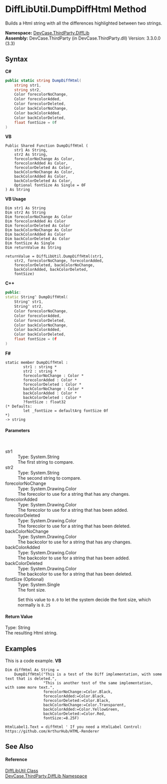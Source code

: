# DiffLibUtil.DumpDiffHtml Method 
 

Builds a Html string with all the differences highlighted between two strings.

**Namespace:**&nbsp;<a href="N_DevCase_ThirdParty_DiffLib">DevCase.ThirdParty.DiffLib</a><br />**Assembly:**&nbsp;DevCase.ThirdParty (in DevCase.ThirdParty.dll) Version: 3.3.0.0 (3.3)

## Syntax

**C#**<br />
``` C#
public static string DumpDiffHtml(
	string str1,
	string str2,
	Color forecolorNoChange,
	Color forecolorAdded,
	Color forecolorDeleted,
	Color backColorNoChange,
	Color backColorAdded,
	Color backColorDeleted,
	float fontSize = 0f
)
```

**VB**<br />
``` VB
Public Shared Function DumpDiffHtml ( 
	str1 As String,
	str2 As String,
	forecolorNoChange As Color,
	forecolorAdded As Color,
	forecolorDeleted As Color,
	backColorNoChange As Color,
	backColorAdded As Color,
	backColorDeleted As Color,
	Optional fontSize As Single = 0F
) As String
```

**VB Usage**<br />
``` VB Usage
Dim str1 As String
Dim str2 As String
Dim forecolorNoChange As Color
Dim forecolorAdded As Color
Dim forecolorDeleted As Color
Dim backColorNoChange As Color
Dim backColorAdded As Color
Dim backColorDeleted As Color
Dim fontSize As Single
Dim returnValue As String

returnValue = DiffLibUtil.DumpDiffHtml(str1, 
	str2, forecolorNoChange, forecolorAdded, 
	forecolorDeleted, backColorNoChange, 
	backColorAdded, backColorDeleted, 
	fontSize)
```

**C++**<br />
``` C++
public:
static String^ DumpDiffHtml(
	String^ str1, 
	String^ str2, 
	Color forecolorNoChange, 
	Color forecolorAdded, 
	Color forecolorDeleted, 
	Color backColorNoChange, 
	Color backColorAdded, 
	Color backColorDeleted, 
	float fontSize = 0f
)
```

**F#**<br />
``` F#
static member DumpDiffHtml : 
        str1 : string * 
        str2 : string * 
        forecolorNoChange : Color * 
        forecolorAdded : Color * 
        forecolorDeleted : Color * 
        backColorNoChange : Color * 
        backColorAdded : Color * 
        backColorDeleted : Color * 
        ?fontSize : float32 
(* Defaults:
        let _fontSize = defaultArg fontSize 0f
*)
-> string 

```


#### Parameters
&nbsp;<dl><dt>str1</dt><dd>Type: System.String<br />The first string to compare.</dd><dt>str2</dt><dd>Type: System.String<br />The second string to compare.</dd><dt>forecolorNoChange</dt><dd>Type: System.Drawing.Color<br />The forecolor to use for a string that has any changes.</dd><dt>forecolorAdded</dt><dd>Type: System.Drawing.Color<br />The forecolor to use for a string that has been added.</dd><dt>forecolorDeleted</dt><dd>Type: System.Drawing.Color<br />The forecolor to use for a string that has been deleted.</dd><dt>backColorNoChange</dt><dd>Type: System.Drawing.Color<br />The backcolor to use for a string that has any changes.</dd><dt>backColorAdded</dt><dd>Type: System.Drawing.Color<br />The backcolor to use for a string that has been added.</dd><dt>backColorDeleted</dt><dd>Type: System.Drawing.Color<br />The backcolor to use for a string that has been deleted.</dd><dt>fontSize (Optional)</dt><dd>Type: System.Single<br />The font size. 

 Set this value to `0.0` to let the system decide the font size, which normally is `8.25`</dd></dl>

#### Return Value
Type: String<br />The resulting Html string.

## Examples
This is a code example. 
**VB**<br />
``` VB
Dim diffHtml As String =
    DumpDiffHtml("This is a test of the Diff implementation, with some text that is deleted.",
                 "This is another test of the same implementation, with some more text.",
                 forecolorNoChange:=Color.Black,
                 forecolorAdded:=Color.Black,
                 forecolorDeleted:=Color.Black,
                 backColorNoChange:=Color.Transparent,
                 backColorAdded:=Color.YellowGreen,
                 backColorDeleted:=Color.Red,
                 fontSize:=8.25F)

HtmlLabel1.Text = diffHtml ' If you need a HtmlLabel Control: https://github.com/ArthurHub/HTML-Renderer
```


## See Also


#### Reference
<a href="T_DevCase_ThirdParty_DiffLib_DiffLibUtil">DiffLibUtil Class</a><br /><a href="N_DevCase_ThirdParty_DiffLib">DevCase.ThirdParty.DiffLib Namespace</a><br />